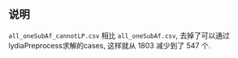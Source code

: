 ## 说明

`all_oneSubAf_cannotLP.csv` 相比 `all_oneSubAf.csv`, 去掉了可以通过lydiaPreprocess求解的cases, 这样就从 1803 减少到了 547 个.